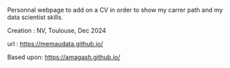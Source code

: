 Personnal webpage to add on a CV in order to show my carrer path and my data scientist skills.

Creation : NV, Toulouse, Dec 2024 

url : https://memaudata.github.io/


Based upon: https://amagash.github.io/
